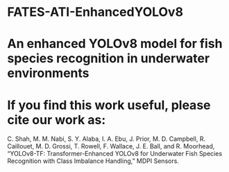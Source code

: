 # FATES-ATI-EnhancedYOLOv8
# An enhanced YOLOv8 model for fish species recognition in underwater environments

# If you find this work useful, please cite our work as:
C. Shah, M. M. Nabi, S. Y. Alaba, I. A. Ebu, J. Prior, M. D. Campbell, R. Caillouet, M. D. Grossi, T. Rowell, F. Wallace, J. E. Ball, and R. Moorhead, “YOLOv8-TF: Transformer-Enhanced YOLOv8 for Underwater Fish Species Recognition with Class Imbalance Handling,” MDPI Sensors.

